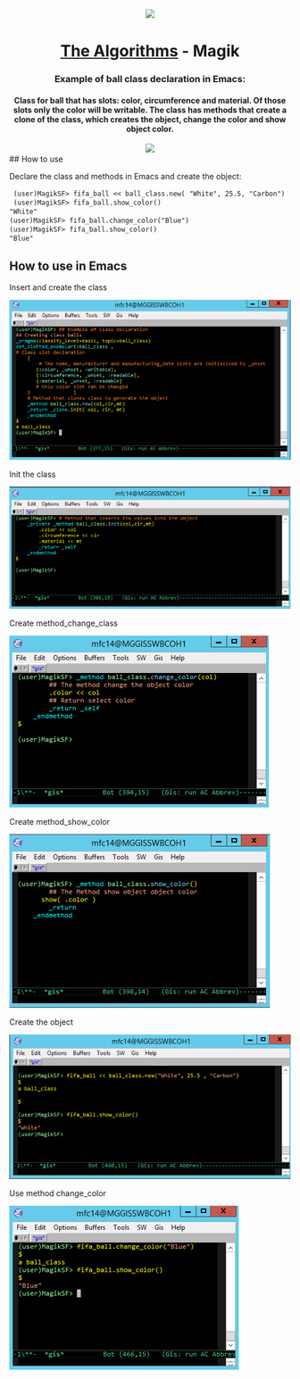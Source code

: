 
<div align="center">
<!-- Title: -->
  <a href="https://github.com/Mateus2314/Magik_Smallworld_the_Algorithms">
    <img src="https://siamz.gallerycdn.vsassets.io/extensions/siamz/smallworld-magik/1.5.2/1573561363325/Microsoft.VisualStudio.Services.Icons.Default" height="100">
  </a>
  <h1><a href="https://github.com/Mateus2314/Magik_Smallworld_the_Algorithms">The Algorithms</a> - Magik</h1>

  
  
<!-- Short description: -->
  <h3>Example of ball class declaration in Emacs:</h3>
  <h4>Class for ball that has slots: color, circumference and material. 
  Of those slots only the color will be writable.
  The class has methods that create a clone of the class, which creates the object, change the color and show object color. </h4>
</div>
<div align="center">

  <img src="https://static.lojadachape.com.br/produtos/bola-futebol-campo-umbro-veloce-supporter/68/D21-0459-068/D21-0459-068_zoom2.jpg?ts=1639673619&ims=544x" height="400">
  
</div>
## How to use

Declare the class and methods in Emacs and create the object:

```magik
 (user)MagikSF> fifa_ball << ball_class.new( "White", 25.5, "Carbon")
 (user)MagikSF> fifa_ball.show_color()
"White"
(user)MagikSF> fifa_ball.change_color("Blue")
(user)MagikSF> fifa_ball.show_color()
"Blue"
 ```
## How to use in Emacs

Insert and create the class

![Bilby Stampede](https://github.com/Mateus2314/Magik_Smallworld_the_Algorithms/blob/main/Basic_OO_Class/Ball_class/picture/create_class_picture.png)

Init the class

![Bilby Stampede](https://github.com/Mateus2314/Magik_Smallworld_the_Algorithms/blob/main/Basic_OO_Class/Ball_class/picture/Init_class_picture.png)

Create method_change_class

![Bilby Stampede](https://github.com/Mateus2314/Magik_Smallworld_the_Algorithms/blob/main/Basic_OO_Class/Ball_class/picture/method_change_class_picture.png)

Create method_show_color

![Bilby Stampede](https://github.com/Mateus2314/Magik_Smallworld_the_Algorithms/blob/main/Basic_OO_Class/Ball_class/picture/method_show_color_picture.png)

Create the object

![Bilby Stampede](https://github.com/Mateus2314/Magik_Smallworld_the_Algorithms/blob/main/Basic_OO_Class/Ball_class/picture/method_show_color_object_picture.png)

Use method change_color

![Bilby Stampede](https://github.com/Mateus2314/Magik_Smallworld_the_Algorithms/blob/main/Basic_OO_Class/Ball_class/picture/method_change_object_picture.png)



<!-- ## Getting Started

Open Source resource for learning object-oriented programming language with Magik on SmallWorld. #Magik_Smallworld_the_Algorithms

Read through our [Contribution Guidelines](CONTRIBUTING.md) before you contribute.

## Community Channels

We're on [Discord](https://discord.gg/c7MnfGFGa6) and [Gitter](https://gitter.im/TheAlgorithms)! Community channels are great for you to ask questions and get help. Please join us!

## List of Algorithms

See our [directory](DIRECTORY.md) for easier navigation and better overview of the project.
-->
